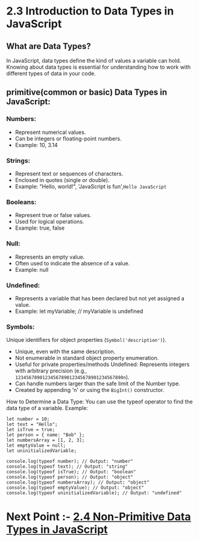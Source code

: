 # 2.3 Introduction to Data Types in JavaScript
## What are Data Types?
In JavaScript, data types define the kind of values a variable can hold. Knowing about data types is essential for understanding how to work with different types of data in your code.

## primitive(common or basic) Data Types in JavaScript:
### Numbers:
- Represent numerical values. 
- Can be integers or floating-point numbers.
- Example: 10, 3.14

### Strings:
- Represent text or sequences of characters.
- Enclosed in quotes (single or double).
- Example: "Hello, world!", 'JavaScript is fun',`Hello JavaScript `	

### Booleans:
- Represent true or false values.
- Used for logical operations.
- Example: true, false

### Null:
- Represents an empty value.
- Often used to indicate the absence of a value.
- Example: null

### Undefined:
- Represents a variable that has been declared but not yet assigned a value.
- Example: let myVariable; // myVariable is undefined

### Symbols:
Unique identifiers for object properties (`Symbol('description')`).
  - Unique, even with the same description.
  - Not enumerable in standard object property enumeration.
  - Useful for private properties/methods
Undefined: Represents integers with arbitrary precision (e.g.,
 `1234567890123456789012345678901234567890n`).
  - Can handle numbers larger than the safe limit of the Number type.
  - Created by appending 'n' or using the `BigInt()` constructor.



How to Determine a Data Type:
You can use the typeof operator to find the data type of a variable.
Example:
```
let number = 10;
let text = "Hello";
let isTrue = true;
let person = { name: "Bob" };
let numbersArray = [1, 2, 3];
let emptyValue = null;
let uninitializedVariable;

console.log(typeof number); // Output: "number"
console.log(typeof text); // Output: "string"
console.log(typeof isTrue); // Output: "boolean"
console.log(typeof person); // Output: "object"
console.log(typeof numbersArray); // Output: "object"
console.log(typeof emptyValue); // Output: "object"
console.log(typeof uninitializedVariable); // Output: "undefined"
```
# Next Point :- [2.4 Non-Primitive Data Types in JavaScript](../02_Basic_Syntax_and_Language_Fundamentals/2.4_Non_Primitive_Data_Types_in_JavaScript.md)